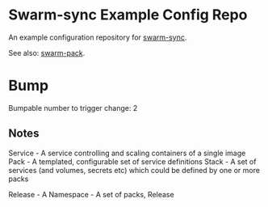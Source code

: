 # Swarm-sync Example Config Repo

An example configuration repository for [swarm-sync](https://github.com/kevb/swarm-sync).

See also: [swarm-pack](https://github.com/vudknguyen/swarm-pack).

# Bump

Bumpable number to trigger change: 2

## Notes

Service - A service controlling and scaling containers of a single image
Pack - A templated, configurable set of service definitions
Stack - A set of services (and volumes, secrets etc) which could be defined by one or more packs

Release - A 
Namespace - A set of packs, 
Release
